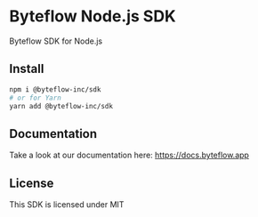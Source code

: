 # Byteflow Node.js SDK

Byteflow SDK for Node.js

## Install
```bash
npm i @byteflow-inc/sdk
# or for Yarn
yarn add @byteflow-inc/sdk
```

## Documentation
Take a look at our documentation here: https://docs.byteflow.app

## License
This SDK is licensed under MIT
